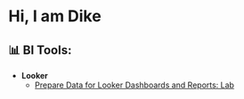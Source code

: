 <h1>Hi, I am Dike</h1>

<h2>📊 BI Tools:</h2>

- <b>Looker</b>
  - [Prepare Data for Looker Dashboards and Reports: Lab](https://github.com/DIKECC/Lookerlab)

  

